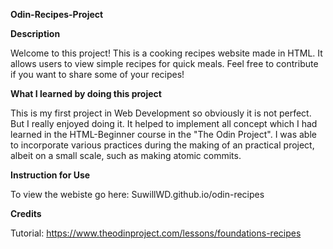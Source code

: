 **Odin-Recipes-Project**

**Description**

Welcome to this project! This is a cooking recipes website made in HTML. It allows users to view simple recipes for quick meals. Feel free to contribute if you want to share some of your recipes!

**What I learned by doing this project**

This is my first project in Web Development so obviously it is not perfect. But I really enjoyed doing it. It helped to implement all concept which I had learned in the HTML-Beginner course in the "The Odin Project". I was able to incorporate various practices during the making of an practical project, albeit on a small scale, such as making atomic commits.

**Instruction for Use**

To view the webiste go here: SuwillWD.github.io/odin-recipes

**Credits**

Tutorial: https://www.theodinproject.com/lessons/foundations-recipes
